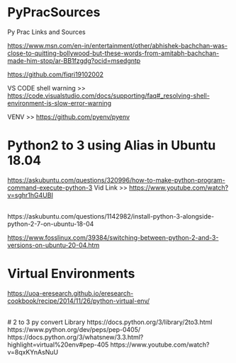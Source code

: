 # PyPracSources
Py Prac Links and Sources

https://www.msn.com/en-in/entertainment/other/abhishek-bachchan-was-close-to-quitting-bollywood-but-these-words-from-amitabh-bachchan-made-him-stop/ar-BB1fzgdg?ocid=msedgntp

https://github.com/fiqri19102002

VS CODE shell warning >> https://code.visualstudio.com/docs/supporting/faq#_resolving-shell-environment-is-slow-error-warning

VENV >> https://github.com/pyenv/pyenv

# Python2 to 3 using Alias in Ubuntu 18.04 
https://askubuntu.com/questions/320996/how-to-make-python-program-command-execute-python-3
Vid Link >> https://www.youtube.com/watch?v=sghr1hG4UBI

<br>
https://askubuntu.com/questions/1142982/install-python-3-alongside-python-2-7-on-ubuntu-18-04

https://www.fosslinux.com/39384/switching-between-python-2-and-3-versions-on-ubuntu-20-04.htm

# Virtual Environments
https://uoa-eresearch.github.io/eresearch-cookbook/recipe/2014/11/26/python-virtual-env/


<br>
# 2 to 3 py convert Library
https://docs.python.org/3/library/2to3.html
https://www.python.org/dev/peps/pep-0405/
https://docs.python.org/3/whatsnew/3.3.html?highlight=virtual%20env#pep-405
https://www.youtube.com/watch?v=8qxKYnAsNuU
